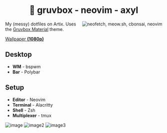 <h1 align=center>🐧 gruvbox - neovim - axyl</h1>

<img src="https://media.discordapp.net/attachments/518205487091548314/938212020820516954/unknown.png?width=416&height=240" alt="neofetch, meow.sh, cbonsai, neovim" align=right>

My (messy) dotfiles on Artix. Uses the [Gruvbox Material](https://github.com/sainnhe/gruvbox-material) theme.

[Wallpaper **(1080p)**](https://media.discordapp.net/attachments/518205487091548314/938212197883052112/sugigata.png)

## Desktop

- **WM** - bspwm
- **Bar** - Polybar

## Setup

- **Editor** - Neovim
- **Terminal** - Alacritty
- **Shell** - Zsh
- **Multiplexer** - tmux

![image](https://media.discordapp.net/attachments/518205487091548314/938210095249104916/unknown.png)
![image2](https://media.discordapp.net/attachments/518205487091548314/938210410211999884/unknown.png)
![image3](https://media.discordapp.net/attachments/518205487091548314/938211320392716328/unknown.png)
